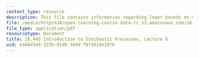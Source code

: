 ```yaml
---
content_type: resource
description: This file contains information regarding lower bounds on mixing times.
file: /media/https%3A/open-learning-course-data-rc.s3.amazonaws.com/18-445-introduction-to-stochastic-processes-spring-2015/ea46d3e4323b91db3e8df873614e207b_MIT18_445S15_lecture6.pdf
file_type: application/pdf
resourcetype: Document
title: 18.445 Introduction to Stochastic Processes, Lecture 6
uid: ea46d3e4-323b-91db-3e8d-f873614e207b
---
```


